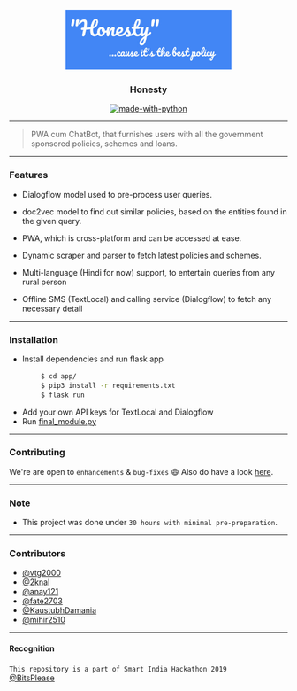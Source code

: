 <p align="center">
  <a href="" rel="noopener">
 <img width=300px src="./assets/honesty.jpeg" alt="honesty-logo"></a>
</p>

<h3 align="center">Honesty</h3>

<div align="center">

[![made-with-python](https://img.shields.io/badge/Made%20with-Python-1f425f.svg)](https://www.python.org/)
<br>
</div>

------------------------------------------

> PWA cum ChatBot, that furnishes users with all the government sponsored policies, schemes and loans.

------------------------------------------

### Features

- Dialogflow model used to pre-process user queries.

- doc2vec model to find out similar policies, based on the entities found in the given query.

- PWA, which is cross-platform and can be accessed at ease.

- Dynamic scraper and parser to fetch latest policies and schemes.

- Multi-language (Hindi for now) support, to entertain queries from any rural person

- Offline SMS (TextLocal) and calling service (Dialogflow) to fetch any necessary detail 


------------------------------------------

### Installation

* Install dependencies and run flask app
```sh
        $ cd app/
        $ pip3 install -r requirements.txt
        $ flask run
```
* Add your own API keys for TextLocal and Dialogflow
* Run [final_module.py](https://github.com/2knal/Honesty/blob/master/sms/final_module.py)
------------------------------------------
### Contributing

 We're are open to `enhancements` & `bug-fixes` :smile: Also do have a look [here](./CONTRIBUTING.md).

-------------------------------------------

### Note

- This project was done under `30 hours with minimal pre-preparation`.

------------------------------------------
### Contributors

- [@vtg2000](https://github.com/vtg2000)
- [@2knal](https://github.com/2knal)
- [@anay121](https://github.com/anay121)
- [@fate2703](https://github.com/fate2703/)
- [@KaustubhDamania](https://github.com/KaustubhDamania/)
- [@mihir2510](https://github.com/mihir2510)

------------------------------------------
#### Recognition
`This repository is a part of Smart India Hackathon 2019`
<br/>
[@BitsPlease](https://www.sih.gov.in/finalResult)
